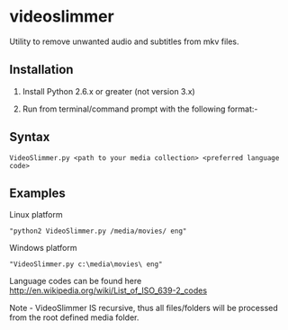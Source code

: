 videoslimmer
============

Utility to remove unwanted audio and subtitles from mkv files.

Installation
------------

1. Install Python 2.6.x or greater (not version 3.x)

2. Run from terminal/command prompt with the following format:-

Syntax
------
```
VideoSlimmer.py <path to your media collection> <preferred language code>
```

Examples
--------

Linux platform		
```
"python2 VideoSlimmer.py /media/movies/ eng"
```
Windows	platform	
```
"VideoSlimmer.py c:\media\movies\ eng"
```

Language codes can be found here http://en.wikipedia.org/wiki/List_of_ISO_639-2_codes

Note - VideoSlimmer IS recursive, thus all files/folders will be processed from the root defined media folder.